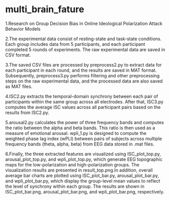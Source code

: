 # multi_brain_fature
1.Research on Group Decision Bias in Online Ideological Polarization Attack Behavior Models

2.The experimental data consist of resting-state and task-state conditions. Each group includes data from 5 participants, and each participant completed 5 rounds of experiments. The raw experimental data are saved in CSV format.

3.The saved CSV files are processed by preprocess2.py to extract data for each participant in each round, and the results are saved in MAT format. Subsequently, preprocess3.py performs filtering and other preprocessing steps on the raw experimental data, and the processed data are also saved as MAT files.

4.ISC2.py extracts the temporal-domain synchrony between each pair of participants within the same group across all electrodes. After that, ISC3.py computes the average ISC values across all participant pairs based on the results from ISC2.py.

5.arousal2.py calculates the power of three frequency bands and computes the ratio between the alpha and beta bands. This ratio is then used as a measure of emotional arousal.
wpli_1.py is designed to compute the weighted phase lag index (wPLI) between pairs of subjects across multiple frequency bands (theta, alpha, beta) from EEG data stored in .mat files. 

6.Finally, the three extracted features are visualized using ISC_plot_top.py, arousal_plot_top.py, and wpli_plot_top.py, which generate EEG topographic maps for the low-polarization and high-polarization groups. The visualization results are presented in result_top.png.In addition, overall average bar charts are plotted using ISC_plot_bar.py, arousal_plot_bar.py, and wpli_plot_bar.py, which display the group-level mean values to reflect the level of synchrony within each group. The results are shown in ISC_plot_bar.png, arousal_plot_bar.png, and wpli_plot_bar.png, respectively.
